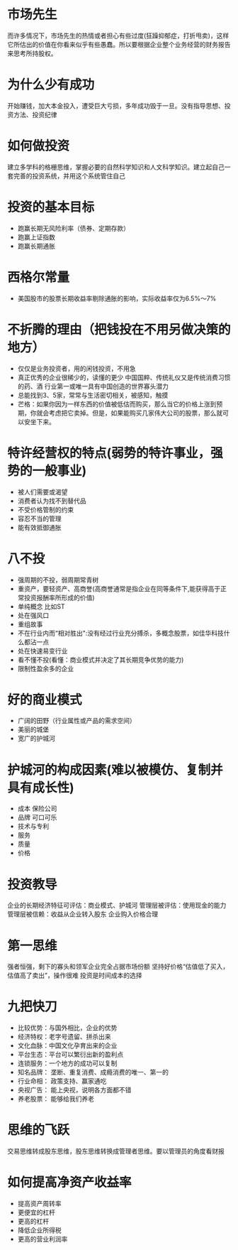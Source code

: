 # 市场先生
而许多情况下，市场先生的热情或者担心有些过度(狂躁抑郁症，打折甩卖)，这样它所估出的价值在你看来似乎有些愚蠢。所以要根据企业整个业务经营的财务报告来思考所持股权。

# 为什么少有成功
开始赚钱，加大本金投入，遭受巨大亏损，多年成功毁于一旦。没有指导思想、投资方法、投资纪律

# 如何做投资
建立多学科的格栅思维，掌握必要的自然科学知识和人文科学知识。建立起自己一套完善的投资系统，并用这个系统管住自己

# 投资的基本目标
* 跑赢长期无风险利率（债券、定期存款）
* 跑赢上证指数
* 跑赢长期通胀

# 西格尔常量
* 美国股市的股票长期收益率剔除通胀的影响，实际收益率仅为6.5%～7%

# 不折腾的理由（把钱投在不用另做决策的地方）
* 仅仅是业务投资者，用的闲钱投资，不用急
* 真正优秀的企业很稀少的，读懂的更少
    中国国粹、传统礼仪又是传统消费习惯的药、酒
    行业第一或唯一具有中国创造的世界寡头潜力
* 总能找到3、5家，常常与生活密切相关，被感知，触摸
* 芒格：如果你因为一样东西的价值被低估而购买，那么当它的价格上涨到预期，你就会考虑把它卖掉。但是，如果能购买几家伟大公司的股票，那么就可以安坐下来。

# 特许经营权的特点(弱势的特许事业，强势的一般事业)
* 被人们需要或渴望
* 消费者认为找不到替代品
* 不受价格管制的约束
* 容忍不当的管理
* 能有效抵御通胀
# 八不投
* 强周期的不投，弱周期常青树
* 重资产，要轻资产、高商誉(高商誉通常是指企业在同等条件下,能获得高于正常投资报酬率所形成的价值)
* 单纯概念
    比如ST
* 处在强风口
* 重组故事
* 不在行业内而“相对胜出":没有经过行业充分搏杀，多概念股票，如佳华科技什么都沾一点
* 处在快速易变行业
* 看不懂不投(看懂：商业模式并决定了其长期竞争优势的能力)
* 限制性盈余多的企业
# 好的商业模式
* 广阔的田野（行业属性或产品的需求空间）
* 美丽的城堡
* 宽广的护城河
    
# 护城河的构成因素(难以被模仿、复制并具有成长性)
* 成本 保险公司
* 品牌 可口可乐
* 技术与专利
* 服务 
* 质量 
* 价格

# 投资教导
企业的长期经济特征可评估：商业模式、护城河
管理层被评估：使用现金的能力
管理层被信赖：收益从企业转入股东
企业购入价格合理

# 第一思维
强者恒强，剩下的寡头和领军企业完全占据市场份额
坚持好价格“估值低了买入，估值高了卖出”，操作很难
投资是时间成本的选择

# 九把快刀
* 比较优势：与国外相比，企业的优势
* 经济特权：老字号遗留、拼杀出来
* 文化血脉：中国文化孕育出来的企业
* 平台生态：平台可以繁衍出新的盈利点
* 连锁服务：一个地方的成功可以复制
* 知名品牌： 垄断、重复消费、成瘾消费的唯一、第一的
* 行业命相： 政策支持、赢家通吃
* 央视广告： 能上央视，说明各方面都不错
* 养老股票： 能够给我们养老

# 思维的飞跃
交易思维转成股东思维，股东思维转换成管理者思维。要以管理员的角度看财报

# 如何提高净资产收益率
* 提高资产周转率
* 更便宜的杠杆
* 更高的杠杆
* 降低企业所得税
* 更高的营业利润率